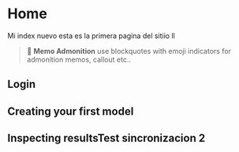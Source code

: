 
# Home

Mi index nuevo
esta es la primera pagina del sitiio 
ll

> :memo: **Memo Admonition**
use blockquotes
with emoji indicators for
admonition memos, callout etc..

## Login

## Creating your first model

## Inspecting resultsTest sincronizacion 2


<!--stackedit_data:
eyJoaXN0b3J5IjpbMTM3NzE4MTE0NSwxMjQxMzIxNTkwLDE1Mj
M2NjU1NTMsMjAxMTY2NDQ0MSwxMDg1MDcyOTk5LC0xNjYxNjc1
MjA3LC05Mjk0NjQ0MDgsNDg5OTI4MTY5LC03NzU4ODQzNjJdfQ
==
-->